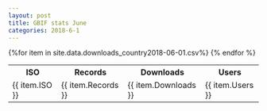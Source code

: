 ```yaml
---
layout: post
title: GBIF stats June
categories: 2018-6-1
---
```

<table><tr><th>ISO</th><th>Records</th><th>Downloads</th><th>Users</th></tr>
{%for item in site.data.downloads_country2018-06-01.csv%}
        <tr>
            <td>{{ item.ISO }}</td>
            <td>{{ item.Records }}</td>
            <td>{{ item.Downloads }}</td>
            <td>{{ item.Users }}</td>
        </tr>
            {% endfor %}
</table>